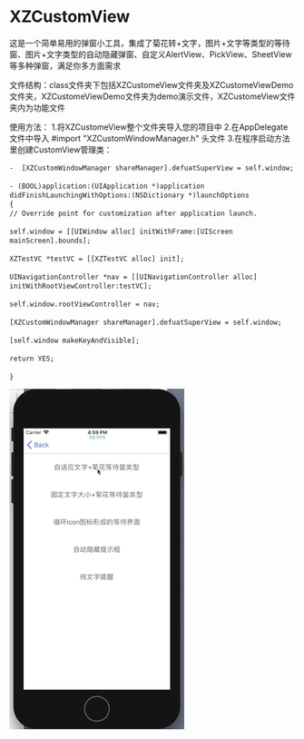 # XZCustomView
这是一个简单易用的弹窗小工具，集成了菊花转+文字，图片+文字等类型的等待窗、图片+文字类型的自动隐藏弹窗、自定义AlertView、PickView、SheetView等多种弹窗，满足你多方面需求

文件结构：class文件夹下包括XZCustomeView文件夹及XZCustomeViewDemo文件夹，XZCustomeViewDemo文件夹为demo演示文件，XZCustomeView文件夹内为功能文件

使用方法：
    1.将XZCustomeView整个文件夹导入您的项目中
    2.在AppDelegate文件中导入 #import "XZCustomWindowManager.h" 头文件
    3.在程序启动方法里创建CustomView管理类：
    
    -  [XZCustomWindowManager shareManager].defuatSuperView = self.window;
    
    - (BOOL)application:(UIApplication *)application didFinishLaunchingWithOptions:(NSDictionary *)launchOptions
    {
    // Override point for customization after application launch.

    self.window = [[UIWindow alloc] initWithFrame:[UIScreen mainScreen].bounds];

    XZTestVC *testVC = [[XZTestVC alloc] init];

    UINavigationController *nav = [[UINavigationController alloc] initWithRootViewController:testVC];

    self.window.rootViewController = nav;

    [XZCustomWindowManager shareManager].defuatSuperView = self.window;

    [self.window makeKeyAndVisible];

    return YES;

    }


    


![image](https://github.com/XZPersonalTest/Resources/blob/master/XZCustomView/waiting01.gif)

